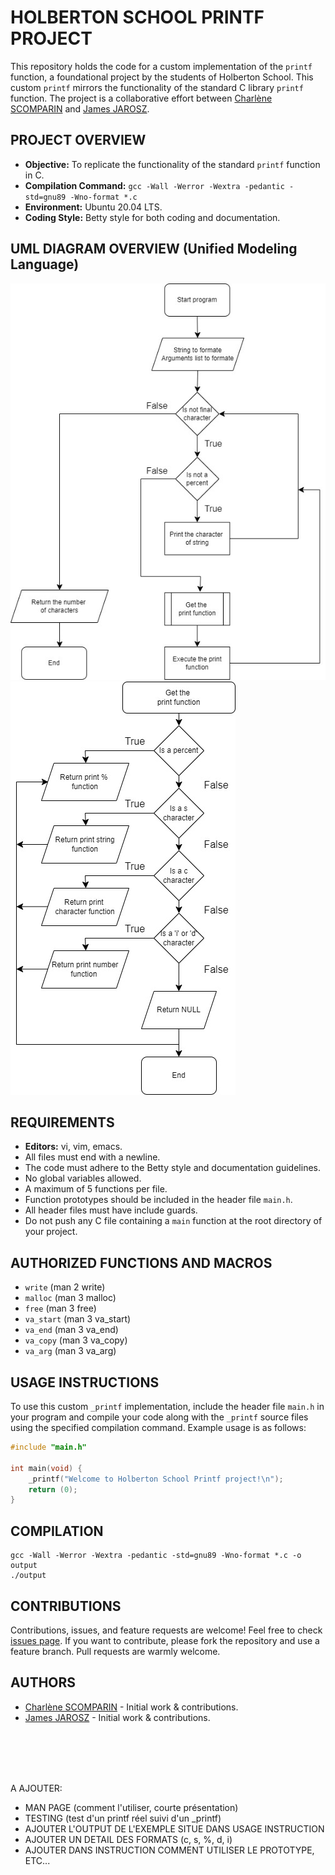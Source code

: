 # HOLBERTON SCHOOL PRINTF PROJECT

This repository holds the code for a custom implementation of the `printf` function, a foundational project by the students of Holberton School. This custom `printf` mirrors the functionality of the standard C library `printf` function. The project is a collaborative effort between [Charlène SCOMPARIN](https://github.com/ChSPN) and [James JAROSZ](https://github.com/jmsjrz).

## PROJECT OVERVIEW

- **Objective:** To replicate the functionality of the standard `printf` function in C.
- **Compilation Command:** `gcc -Wall -Werror -Wextra -pedantic -std=gnu89 -Wno-format *.c`
- **Environment:** Ubuntu 20.04 LTS.
- **Coding Style:** Betty style for both coding and documentation.

## UML DIAGRAM OVERVIEW (Unified Modeling Language)
![UML Diagram](flowchart_printf_project.jpg)
![UML Diagram](flowchart_get_func_print.jpg)

## REQUIREMENTS

- **Editors:** vi, vim, emacs.
- All files must end with a newline.
- The code must adhere to the Betty style and documentation guidelines.
- No global variables allowed.
- A maximum of 5 functions per file.
- Function prototypes should be included in the header file `main.h`.
- All header files must have include guards.
- Do not push any C file containing a `main` function at the root directory of your project.

## AUTHORIZED FUNCTIONS AND MACROS

- `write` (man 2 write)
- `malloc` (man 3 malloc)
- `free` (man 3 free)
- `va_start` (man 3 va_start)
- `va_end` (man 3 va_end)
- `va_copy` (man 3 va_copy)
- `va_arg` (man 3 va_arg)

## USAGE INSTRUCTIONS

To use this custom `_printf` implementation, include the header file `main.h` in your program and compile your code along with the `_printf` source files using the specified compilation command. Example usage is as follows:

```c
#include "main.h"

int main(void) {
    _printf("Welcome to Holberton School Printf project!\n");
    return (0);
}
```

## COMPILATION

```
gcc -Wall -Werror -Wextra -pedantic -std=gnu89 -Wno-format *.c -o output
./output
```

## CONTRIBUTIONS

Contributions, issues, and feature requests are welcome! Feel free to check [issues page](https://github.com/jmsjrz/holbertonschool-printf/issues). If you want to contribute, please fork the repository and use a feature branch. Pull requests are warmly welcome.


## AUTHORS

- [Charlène SCOMPARIN](https://github.com/ChSPN) - Initial work & contributions.
- [James JAROSZ](https://github.com/jmsjrz) - Initial work & contributions.


<br>
<br>
<br>
<br>

A AJOUTER:
- MAN PAGE (comment l'utiliser, courte présentation)
- TESTING (test d'un printf réel suivi d'un _printf)
- AJOUTER L'OUTPUT DE L'EXEMPLE SITUE DANS USAGE INSTRUCTION
- AJOUTER UN DETAIL DES FORMATS (c, s, %, d, i)
- AJOUTER DANS INSTRUCTION COMMENT UTILISER LE PROTOTYPE, ETC... 
